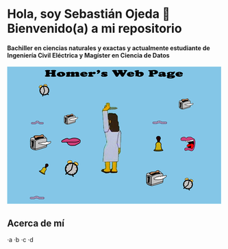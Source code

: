 # Hola, soy Sebastián Ojeda 🐶 Bienvenido(a) a mi repositorio

#### Bachiller en ciencias naturales y exactas y actualmente estudiante de Ingeniería Civil Eléctrica y Magíster en Ciencia de Datos

![](https://github.com/sebajedi23/sebajedi23/blob/main/homerswebpage.gif)

## Acerca de mí
·a
·b
·c
·d
<!--
**sebajedi23/sebajedi23** is a ✨ _special_ ✨ repository because its `README.md` (this file) appears on your GitHub profile.

Here are some ideas to get you started:

- 🔭 I’m currently working on ...
- 🌱 I’m currently learning ...
- 👯 I’m looking to collaborate on ...
- 🤔 I’m looking for help with ...
- 💬 Ask me about ...
- 📫 How to reach me: ...
- 😄 Pronouns: ...
- ⚡ Fun fact: ...
-->
